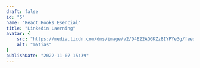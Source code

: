 ```yaml
---
draft: false
id: "5"
name: "React Hooks Esencial"
title: "Linkedin Laerning"
avatar: {
    src: "https://media.licdn.com/dms/image/v2/D4E22AQGKZz8IYPYe3g/feedshare-shrink_1280/feedshare-shrink_1280/0/1695459802815?e=1762992000&v=beta&t=uHc1gD00mIkMCZBV1DBwgK3B9ntTMTzXwUvUAzhLpNs",
    alt: "matias"
}
publishDate: "2022-11-07 15:39"
---
```

